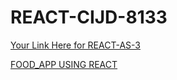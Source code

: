 # REACT-CIJD-8133
[Your Link Here for REACT-AS-3](http://localhost:58199/)

[FOOD_APP USING REACT]( http://localhost:1234/)
